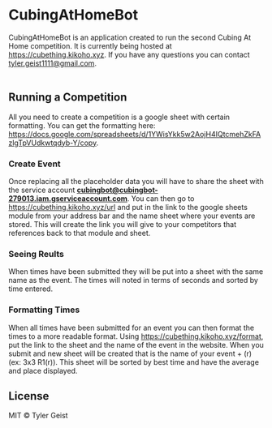# CubingAtHomeBot
CubingAtHomeBot is an application created to run the second Cubing At Home competition. It is currently being hosted at https://cubething.kikoho.xyz. If you have any questions you can contact tyler.geist1111@gmail.com.
<br><br>
## Running a Competition
All you need to create a competition is a google sheet with certain formatting. You can get the formatting here: https://docs.google.com/spreadsheets/d/1YWisYkk5w2AojH4IQtcmehZkFAzlgTpVUdkwtqdyb-Y/copy.
<br>
### Create Event
Once replacing all the placeholder data you will have to share the sheet with the service account <b>cubingbot@cubingbot-279013.iam.gserviceaccount.com</b>. You can then go to https://cubething.kikoho.xyz/url and put in the link to the google sheets module from your address bar and the name sheet where your events are stored. This will create the link you will give to your competitors that references back to that module and sheet.
### Seeing Reults
When times have been submitted they will be put into a sheet with the same name as the event. The times will noted in terms of seconds and sorted by time entered. 
### Formatting Times
When all times have been submitted for an event you can then format the times to a more readable format. Using https://cubething.kikoho.xyz/format, put the link to the sheet and the name of the event in the website. When you submit and new sheet will be created that is the name of your event + (r) (ex: 3x3 R1(r)). This sheet will be sorted by best time and have the average and place displayed.
<br>
## License
MIT  © Tyler Geist
